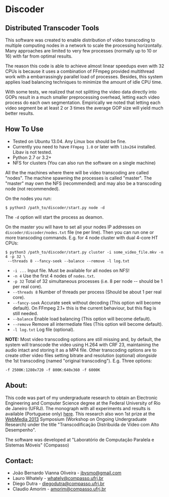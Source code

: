
Discoder
========

Distributed Transcoder Tools
----------------------------


This software was created to enable distribution of video transcoding
to multiple computing nodes in a network to scale the processing horizontally.
Many approaches are limited to very few processes (normally up to 10 or 16) with 
far from optimal results.

The reason this code is able to achieve almost linear speedups even with 32 CPUs
is because it uses a combination of FFmpeg provided multithread work with a
embarrassingly parallel load of processes. Besides, this system applies load
balancing techniques to minimize the amount of idle CPU time.

With some tests, we realized that not splitting the video data directly into GOPs result
in a much smaller preprocessing overhead, letting each video process do each own 
segmentation. Empirically we noted that letting each video segment be at least 2
or 3 times the average GOP size will yield much better results.


How To Use
----------

* Tested on Ubuntu 13.04. Any Linux box should be fine.
* Currently you need to have `FFmpeg 1.0` or later with `libx264` installed. Libav is not tested.
* Python 2.7 or 3.2+
* NFS for clusters (You can also run the software on a single machine)

All the the machines where there will be video transcoding are called "nodes". The machine spawning the
processes is called "master". The "master" may own the NFS (recommended) and may also be a transcoding
node (not recommended).

On the nodes you run:

    $ python3 /path_to/discoder/start.py node -d

The `-d` option will start the process as deamon.


On the master you will have to set all your nodes IP addresses on `discoder/discoder/nodes.txt` file (ne per line).
Then you can run one or more transcoding commands. E.g. for 4 node cluster with dual 4-core HT CPUs:

    $ python3 /path_to/discoder/start.py cluster -i some_video_file.mkv -n 4 -p 32 \
     --threads 8 --fancy-seek --balance --remove -l log.txt

* `-i ...`       Input file. Must be available for all nodes on NFS!
* `-n 4`         Use the first 4 nodes of `nodes.txt`.
* `-p 32`        Total of 32 simultaneous processes (i.e. 8 per node -- should be 1 per real core).
* `--threads 8`  Number of threads per process (Should be about 1 per real core).
* `--fancy-seek` Accurate seek without decoding (This option will become default). On FFmpeg 2.1+
this is the current behaviour, but this flag is still needed.
* `--balance`    Enable load balancing (This option will become default).
* `--remove`     Remove all intermediate files (This option will become default).
* `-l log.txt`   Log file (optional).


**NOTE:** Most video transcoding options are still missing and, by default, the system will transcode
the video using H.264 with CRF 23, maintaining the audio intact and storing it as a MP4 file.
Other transcoding options are to create other video files setting bitrate and resolution (optional)
*alongside* the 1st transcoding (named "original transcoding"). E.g. Three options:

    -f 2500K:1280x720 -f 800K:640x360 -f 6000K



About:
------

This code was part of my undergraduate research to obtain an Electronic Engineering
and Computer Science degree at the Federal University of Rio de Janeiro (UFRJ). The 
monograph with all experiments and results is available (Portuguese only) [here][1].
This research also won 1st prize at the [WebMedia 2013][2] Symposium
(Workshop on Ongoing Undergraduate Research) under the title
"Transcodificação Distribuída de Vídeo com Alto Desempenho".

The software was developed at "Laboratório de Computação Paralela e Sistemas Móveis" (Compasso)


Contact:
-------

* João Bernardo Vianna Oliveira - <jbvsmo@gmail.com>
* Lauro Whately - <whately@compasso.ufrj.br>
* Diego Dutra - <diegodutra@compasso.ufrj.br>
* Claudio Amorim - <amorim@compasso.ufrj.br>


[1]: http://monografias.poli.ufrj.br/monografias/monopoli10008915.pdf
[2]: http://webmedia2013.dcc.ufba.br/
